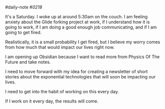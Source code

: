 #daily-note
#_0218_ 

It's a Saturday. I woke up at around 5:30am on the couch. I am feeling anxiety about the Glide forking project at work, if I understand how it is going to work, if I am doing a good enough job communicating, and if I am going to get fired.

Realistically, it is a small probability I get fired, but I believe my worry comes from how much that would impact our lives right now.

I am opening up Obsidian because I want to read more from Physics Of The Future and take notes.

I need to move forward with my idea for creating a newsletter of short stories about the exponential technologies that will soon be impacting our lives.

I need to get into the habit of working on this every day.

If I work on it every day, the results will come.